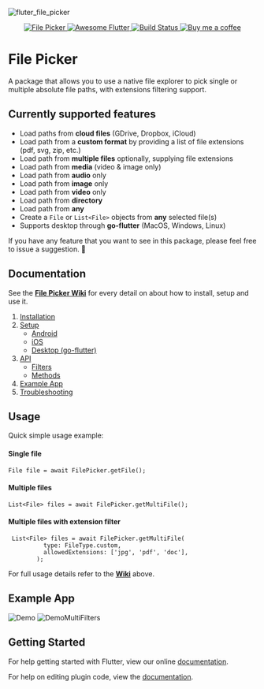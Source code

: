 ![fluter_file_picker](https://user-images.githubusercontent.com/27860743/64064695-b88dab00-cbfc-11e9-814f-30921b66035f.png)
<p align="center">
 <a href="https://pub.dartlang.org/packages/file_picker">
    <img alt="File Picker" src="https://img.shields.io/pub/v/file_picker.svg">
  </a>
 <a href="https://github.com/Solido/awesome-flutter">
    <img alt="Awesome Flutter" src="https://img.shields.io/badge/Awesome-Flutter-blue.svg?longCache=true&style=flat-square">
  </a>
 <a href="https://codemagic.io/apps/5ce89f4a9b46f5000ca89638/5ce89f4a9b46f5000ca89637/latest_build">
    <img alt="Build Status" src="https://api.codemagic.io/apps/5ce89f4a9b46f5000ca89638/5ce89f4a9b46f5000ca89637/status_badge.svg">
  </a>
 <a href="https://www.buymeacoffee.com/gQyz2MR">
    <img alt="Buy me a coffee" src="https://img.shields.io/badge/Donate-Buy%20Me%20A%20Coffee-yellow.svg">
  </a>
</p>

# File Picker
A package that allows you to use a native file explorer to pick single or multiple absolute file paths, with extensions filtering support.

## Currently supported features
* Load paths from **cloud files** (GDrive, Dropbox, iCloud)
* Load path from a **custom format** by providing a list of file extensions (pdf, svg, zip, etc.)
* Load path from **multiple files** optionally, supplying file extensions
* Load path from **media** (video & image only)
* Load path from **audio** only
* Load path from **image** only
* Load path from **video** only
* Load path from **directory**
* Load path from **any** 
* Create a `File` or `List<File>` objects from **any** selected file(s)
* Supports desktop through **go-flutter** (MacOS, Windows, Linux) 

If you have any feature that you want to see in this package, please feel free to issue a suggestion. 🎉

## Documentation
See the **[File Picker Wiki](https://github.com/miguelpruivo/flutter_file_picker/wiki)** for every detail on about how to install, setup and use it.

1. [Installation](https://github.com/miguelpruivo/plugins_flutter_file_picker/wiki/Installation)
2. [Setup](https://github.com/miguelpruivo/plugins_flutter_file_picker/wiki/Setup)
   * [Android](https://github.com/miguelpruivo/plugins_flutter_file_picker/wiki/Setup#android)
   * [iOS](https://github.com/miguelpruivo/plugins_flutter_file_picker/wiki/Setup#ios)
   * [Desktop (go-flutter)](https://github.com/miguelpruivo/plugins_flutter_file_picker/wiki/Setup/_edit#desktop-go-flutter)
3. [API](https://github.com/miguelpruivo/plugins_flutter_file_picker/wiki/api)
   * [Filters](https://github.com/miguelpruivo/plugins_flutter_file_picker/wiki/API#filters)
   * [Methods](https://github.com/miguelpruivo/plugins_flutter_file_picker/wiki/API#methods)
4. [Example App](https://github.com/miguelpruivo/flutter_file_picker/blob/master/example/lib/src/file_picker_demo.dart)
5. [Troubleshooting](https://github.com/miguelpruivo/flutter_file_picker/wiki/Troubleshooting)

## Usage
Quick simple usage example:

#### Single file
```
File file = await FilePicker.getFile();
```
#### Multiple files
```
List<File> files = await FilePicker.getMultiFile();
```
#### Multiple files with extension filter
```
 List<File> files = await FilePicker.getMultiFile(
          type: FileType.custom,
          allowedExtensions: ['jpg', 'pdf', 'doc'],
        );
```
For full usage details refer to the **[Wiki](https://github.com/miguelpruivo/flutter_file_picker/wiki)** above.

## Example App
![Demo](https://github.com/miguelpruivo/plugins_flutter_file_picker/blob/master/example/example.gif)
![DemoMultiFilters](https://github.com/miguelpruivo/plugins_flutter_file_picker/blob/master/example/example_ios.gif)

## Getting Started

For help getting started with Flutter, view our online
[documentation](https://flutter.io/).

For help on editing plugin code, view the [documentation](https://flutter.io/platform-plugins/#edit-code).



